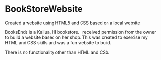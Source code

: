 # BookStoreWebsite
Created a website using HTML5 and CSS based on a local website

BooksEnds is a Kailua, HI bookstore. I received permission from the owner to build a website based on her shop. This was created to exercise my HTML and CSS skills and was a fun website to build.

There is no functionality other than HTML and CSS.
